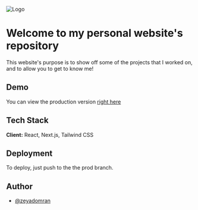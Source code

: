 
![Logo](https://zeyadomran.com/images/favicon/favicon.ico)

# Welcome to my personal website's repository

This website's purpose is to show off some of the projects that I worked on, and to allow you to get to know me!

## Demo

You can view the production version [right here](https://zeyadomran.com)
  
## Tech Stack

**Client:** React, Next.js, Tailwind CSS

## Deployment

To deploy, just push to the the prod branch.

## Author

- [@zeyadomran](https://www.github.com/zeyadomran)

  
